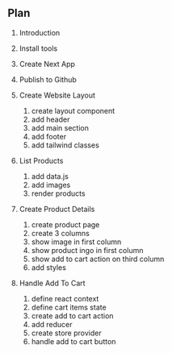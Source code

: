 ## Plan

1. Introduction
2. Install tools
3. Create Next App
4. Publish to Github

5. Create Website Layout

   1. create layout component
   2. add header
   3. add main section
   4. add footer
   5. add tailwind classes

6. List Products

   1. add data.js
   2. add images
   3. render products

7. Create Product Details

   1. create product page
   2. create 3 columns
   3. show image in first column
   4. show product ingo in first column
   5. show add to cart action on third column
   6. add styles

8. Handle Add To Cart
   1. define react context
   2. define cart items state
   3. create add to cart action
   4. add reducer
   5. create store provider
   6. handle add to cart button
